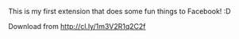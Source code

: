 This is my first extension that does some fun things to Facebook! :D 

Download from http://cl.ly/1m3V2R1q2C2f
